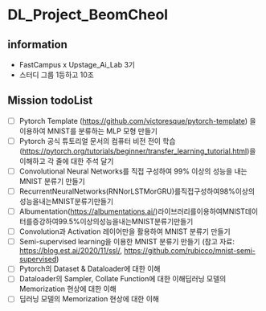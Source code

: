 # DL_Project_BeomCheol
## information
- FastCampus x Upstage_Ai_Lab 3기
- 스터디 그룹 1등하고 10조
## Mission todoList
- [ ] Pytorch Template (https://github.com/victoresque/pytorch-template) 을 이용하여 MNIST를 분류하는 MLP 모형 만들기
- [ ] Pytorch 공식 튜토리얼 문서의 컴퓨터 비전 전이 학습 (https://pytorch.org/tutorials/beginner/transfer_learning_tutorial.html)을 이해하고 각 줄에 대한 주석 달기
- [ ] Convolutional Neural Networks를 직접 구성하여 99% 이상의 성능을 내는 MNIST 분류기 만들기
- [ ] RecurrentNeuralNetworks(RNNorLSTMorGRU)를직접구성하여98%이상의성능을내는MNIST분류기만들기
- [ ] Albumentation(https://albumentations.ai/)라이브러리를이용하여MNIST데이터를증강하여99.5%이상의성능을내는MNIST분류기만들기
- [ ] Convolution과 Activation 레이어만을 활용하여 MNIST 분류기 만들기
- [ ] Semi-supervised learning을 이용한 MNIST  분류기 만들기 (참고 자료:   https://blog.est.ai/2020/11/ssl/,   https://github.com/rubicco/mnist-semi-supervised)
- [ ] Pytorch의 Dataset & Dataloader에 대한 이해
- [ ] Dataloader의 Sampler, Collate Function에 대한 이해딥러닝 모델의 Memorization 현상에 대한 이해
- [ ] 딥러닝 모델의 Memorization 현상에 대한 이해
